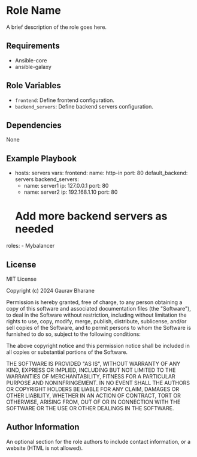 Role Name
=========

A brief description of the role goes here.

Requirements
------------

- Ansible-core 
- ansible-galaxy

Role Variables
--------------

- `frontend`: Define frontend configuration.
- `backend_servers`: Define backend servers configuration.

Dependencies
------------

None

Example Playbook
----------------

  - hosts: servers
  vars:
    frontend:
      name: http-in
      port: 80
      default_backend: servers
    backend_servers:
      - name: server1
        ip: 127.0.0.1
        port: 80
      - name: server2
        ip: 192.168.1.10
        port: 80
      # Add more backend servers as needed
  roles:
    - Mybalancer


License
-------
MIT License

Copyright (c) 2024 Gaurav Bharane

Permission is hereby granted, free of charge, to any person obtaining a copy
of this software and associated documentation files (the "Software"), to deal
in the Software without restriction, including without limitation the rights
to use, copy, modify, merge, publish, distribute, sublicense, and/or sell
copies of the Software, and to permit persons to whom the Software is
furnished to do so, subject to the following conditions:

The above copyright notice and this permission notice shall be included in all
copies or substantial portions of the Software.

THE SOFTWARE IS PROVIDED "AS IS", WITHOUT WARRANTY OF ANY KIND, EXPRESS OR
IMPLIED, INCLUDING BUT NOT LIMITED TO THE WARRANTIES OF MERCHANTABILITY,
FITNESS FOR A PARTICULAR PURPOSE AND NONINFRINGEMENT. IN NO EVENT SHALL THE
AUTHORS OR COPYRIGHT HOLDERS BE LIABLE FOR ANY CLAIM, DAMAGES OR OTHER
LIABILITY, WHETHER IN AN ACTION OF CONTRACT, TORT OR OTHERWISE, ARISING FROM,
OUT OF OR IN CONNECTION WITH THE SOFTWARE OR THE USE OR OTHER DEALINGS IN THE
SOFTWARE.


Author Information
------------------

An optional section for the role authors to include contact information, or a website (HTML is not allowed).
